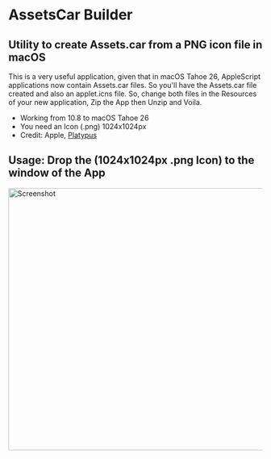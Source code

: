 # AssetsCar Builder
## Utility to create Assets.car from a PNG icon file in macOS
This is a very useful application, given that in macOS Tahoe 26, AppleScript applications now contain Assets.car files.
So you'll have the Assets.car file created and also an applet.icns file.
So, change both files in the Resources of your new application, Zip the App then Unzip and Voila.
- Working from 10.8 to macOS Tahoe 26
- You need an Icon (.png) 1024x1024px
- Credit: Apple, [Platypus](https://github.com/sveinbjornt/Platypus)

## Usage: Drop the (1024x1024px .png Icon) to the window of the App

<img width="521" height="520" alt="Screenshot" src="https://github.com/user-attachments/assets/7cd50399-bab8-4f3a-8486-480e06708314" />
